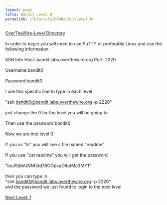```yaml
---
layout: page
title: Bandit Level 0
permalink: /Tutorials/OTWBandit/Level_0/
---
```

[OverTheWire-Level Directory](https://zacvr.github.io/Tutorials/OTWBandit/)
<br/><br/>
In order to begin you will need to use PuTTY or preferably Linux and use the following information
<br/><br/>
SSH Info
Host: bandit.labs.overthewire.org
Port: 2220
<br/><br/>
Username:bandit0 
<br/><br/>
Password:bandit0
<br/><br/>
I use this specific line to type in each level 
<br/><br/>
"ssh bandit0@bandit.labs.overthewire.org -p 2220" 
<br/><br/>
just change the 0 for the level you will be going to
<br/><br/>
Then use the password:bandit0
<br/><br/>
Now we are into level 0
<br/><br/>
If you us "ls" you will see a file named "readme"
<br/><br/>
If you use "cat readme" you will get the password 
<br/><br/>
"boJ9jbbUNNfktd78OOpsqOltutMc3MY1"
<br/><br/>
then you can type in
<br/>
"ssh bandit1@bandit.labs.overthewire.org -p 2220"
<br/>
and the password we just found to login to the next level
<br/><br/>
[Next Level: 1](https://zacvr.github.io//Tutorials/OTWBandit/Level_1)
